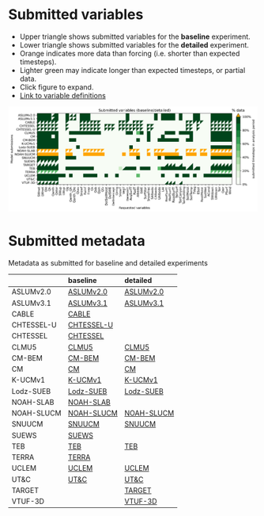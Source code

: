 # Submitted variables

- Upper triangle shows submitted variables for the **baseline** experiment.
- Lower triangle shows submitted variables for the **detailed** experiment.
- Orange indicates more data than forcing (i.e. shorter than expected timesteps).
- Lighter green may indicate longer than expected timesteps, or partial data.
- Click figure to expand.
- [Link to variable definitions](variable_definitions.md)

[![Variables](submitted_variables.png)](submitted_variables.png)

# Submitted metadata

Metadata as submitted for baseline and detailed experiments

|            | baseline                                              | detailed                                              |
|:-----------|:------------------------------------------------------|:------------------------------------------------------|
| ASLUMv2.0  | [ASLUMv2.0](ASLUMv2.0_AU-Preston_baseline_attrs.md)   | [ASLUMv2.0](ASLUMv2.0_AU-Preston_detailed_attrs.md)   |
| ASLUMv3.1  | [ASLUMv3.1](ASLUMv3.1_AU-Preston_baseline_attrs.md)   | [ASLUMv3.1](ASLUMv3.1_AU-Preston_detailed_attrs.md)   |
| CABLE      | [CABLE](CABLE_AU-Preston_baseline_attrs.md)           |                                                       |
| CHTESSEL-U | [CHTESSEL-U](CHTESSEL-U_AU-Preston_baseline_attrs.md) |                                                       |
| CHTESSEL   | [CHTESSEL](CHTESSEL_AU-Preston_baseline_attrs.md)     |                                                       |
| CLMU5      | [CLMU5](CLMU5_AU-Preston_baseline_attrs.md)           | [CLMU5](CLMU5_AU-Preston_detailed_attrs.md)           |
| CM-BEM     | [CM-BEM](CM-BEM_AU-Preston_baseline_attrs.md)         | [CM-BEM](CM-BEM_AU-Preston_detailed_attrs.md)         |
| CM         | [CM](CM_AU-Preston_baseline_attrs.md)                 | [CM](CM_AU-Preston_detailed_attrs.md)                 |
| K-UCMv1    | [K-UCMv1](K-UCMv1_AU-Preston_baseline_attrs.md)       | [K-UCMv1](K-UCMv1_AU-Preston_detailed_attrs.md)       |
| Lodz-SUEB  | [Lodz-SUEB](Lodz-SUEB_AU-Preston_baseline_attrs.md)   | [Lodz-SUEB](Lodz-SUEB_AU-Preston_detailed_attrs.md)   |
| NOAH-SLAB  | [NOAH-SLAB](NOAH-SLAB_AU-Preston_baseline_attrs.md)   |                                                       |
| NOAH-SLUCM | [NOAH-SLUCM](NOAH-SLUCM_AU-Preston_baseline_attrs.md) | [NOAH-SLUCM](NOAH-SLUCM_AU-Preston_detailed_attrs.md) |
| SNUUCM     | [SNUUCM](SNUUCM_AU-Preston_baseline_attrs.md)         | [SNUUCM](SNUUCM_AU-Preston_detailed_attrs.md)         |
| SUEWS      | [SUEWS](SUEWS_AU-Preston_baseline_attrs.md)           |                                                       |
| TEB        | [TEB](TEB_AU-Preston_baseline_attrs.md)               | [TEB](TEB_AU-Preston_detailed_attrs.md)               |
| TERRA      | [TERRA](TERRA_AU-Preston_baseline_attrs.md)           |                                                       |
| UCLEM      | [UCLEM](UCLEM_AU-Preston_baseline_attrs.md)           | [UCLEM](UCLEM_AU-Preston_detailed_attrs.md)           |
| UT&C       | [UT&C](UT&C_AU-Preston_baseline_attrs.md)             | [UT&C](UT&C_AU-Preston_detailed_attrs.md)             |
| TARGET     |                                                       | [TARGET](TARGET_AU-Preston_detailed_attrs.md)         |
| VTUF-3D    |                                                       | [VTUF-3D](VTUF-3D_AU-Preston_detailed_attrs.md)       |
